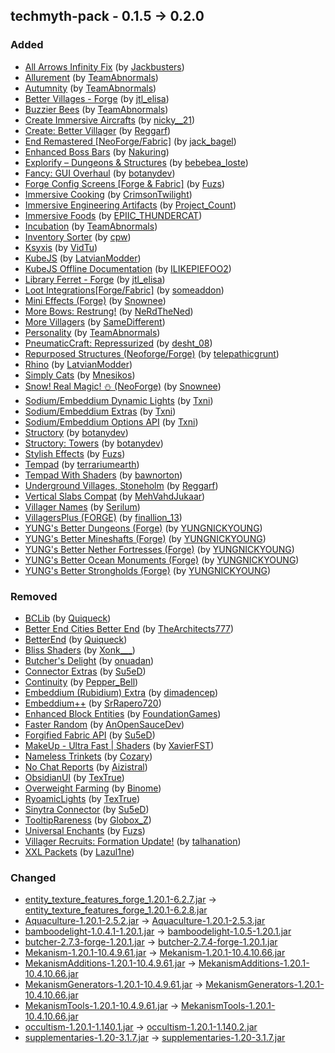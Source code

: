 ## techmyth-pack - 0.1.5 -> 0.2.0

### Added

  * [All Arrows Infinity Fix](https://www.curseforge.com/minecraft/mc-mods/all-arrows-infinity-fix) (by [Jackbusters](https://www.curseforge.com/members/Jackbusters/projects))
  * [Allurement](https://www.curseforge.com/minecraft/mc-mods/allurement) (by [TeamAbnormals](https://www.curseforge.com/members/TeamAbnormals/projects))
  * [Autumnity](https://www.curseforge.com/minecraft/mc-mods/autumnity) (by [TeamAbnormals](https://www.curseforge.com/members/TeamAbnormals/projects))
  * [Better Villages - Forge](https://www.curseforge.com/minecraft/mc-mods/better-village-forge) (by [jtl_elisa](https://www.curseforge.com/members/jtl_elisa/projects))
  * [Buzzier Bees](https://www.curseforge.com/minecraft/mc-mods/buzzier-bees) (by [TeamAbnormals](https://www.curseforge.com/members/TeamAbnormals/projects))
  * [Create Immersive Aircrafts](https://www.curseforge.com/minecraft/texture-packs/create-immersive-aircrafts-resource-pack) (by [nicky__21](https://www.curseforge.com/members/nicky__21/projects))
  * [Create: Better Villager](https://www.curseforge.com/minecraft/mc-mods/create-better-villager) (by [Reggarf](https://www.curseforge.com/members/Reggarf/projects))
  * [End Remastered [NeoForge/Fabric]](https://www.curseforge.com/minecraft/mc-mods/endremastered) (by [jack_bagel](https://www.curseforge.com/members/jack_bagel/projects))
  * [Enhanced Boss Bars](https://www.curseforge.com/minecraft/texture-packs/enhanced-boss-bars) (by [Nakuring](https://www.curseforge.com/members/Nakuring/projects))
  * [Explorify – Dungeons & Structures](https://www.curseforge.com/minecraft/mc-mods/explorify) (by [bebebea_loste](https://www.curseforge.com/members/bebebea_loste/projects))
  * [Fancy: GUI Overhaul](https://www.curseforge.com/minecraft/texture-packs/fancy-gui-overhaul) (by [botanydev](https://www.curseforge.com/members/botanydev/projects))
  * [Forge Config Screens [Forge & Fabric]](https://www.curseforge.com/minecraft/mc-mods/config-menus-forge) (by [Fuzs](https://www.curseforge.com/members/Fuzs/projects))
  * [Immersive Cooking](https://www.curseforge.com/minecraft/mc-mods/immersive-cooking) (by [CrimsonTwilight](https://www.curseforge.com/members/CrimsonTwilight/projects))
  * [Immersive Engineering Artifacts](https://www.curseforge.com/minecraft/mc-mods/immersive-engineering-artifacts) (by [Project_Count](https://www.curseforge.com/members/Project_Count/projects))
  * [Immersive Foods](https://www.curseforge.com/minecraft/mc-mods/immersive-foods) (by [EPIIC_THUNDERCAT](https://www.curseforge.com/members/EPIIC_THUNDERCAT/projects))
  * [Incubation](https://www.curseforge.com/minecraft/mc-mods/incubation) (by [TeamAbnormals](https://www.curseforge.com/members/TeamAbnormals/projects))
  * [Inventory Sorter](https://www.curseforge.com/minecraft/mc-mods/inventory-sorter) (by [cpw](https://www.curseforge.com/members/cpw/projects))
  * [Ksyxis](https://www.curseforge.com/minecraft/mc-mods/ksyxis) (by [VidTu](https://www.curseforge.com/members/VidTu/projects))
  * [KubeJS](https://www.curseforge.com/minecraft/mc-mods/kubejs) (by [LatvianModder](https://www.curseforge.com/members/LatvianModder/projects))
  * [KubeJS Offline Documentation](https://www.curseforge.com/minecraft/mc-mods/kubejs-offline) (by [ILIKEPIEFOO2](https://www.curseforge.com/members/ILIKEPIEFOO2/projects))
  * [Library Ferret - Forge](https://www.curseforge.com/minecraft/mc-mods/library-ferret-forge) (by [jtl_elisa](https://www.curseforge.com/members/jtl_elisa/projects))
  * [Loot Integrations[Forge/Fabric]](https://www.curseforge.com/minecraft/mc-mods/loot-integrations) (by [someaddon](https://www.curseforge.com/members/someaddon/projects))
  * [Mini Effects (Forge)](https://www.curseforge.com/minecraft/mc-mods/mini-effects) (by [Snownee](https://www.curseforge.com/members/Snownee/projects))
  * [More Bows: Restrung!](https://www.curseforge.com/minecraft/mc-mods/more-bows-restrung) (by [NeRdTheNed](https://www.curseforge.com/members/NeRdTheNed/projects))
  * [More Villagers](https://www.curseforge.com/minecraft/mc-mods/more-villagers) (by [SameDifferent](https://www.curseforge.com/members/SameDifferent/projects))
  * [Personality](https://www.curseforge.com/minecraft/mc-mods/personality) (by [TeamAbnormals](https://www.curseforge.com/members/TeamAbnormals/projects))
  * [PneumaticCraft: Repressurized](https://www.curseforge.com/minecraft/mc-mods/pneumaticcraft-repressurized) (by [desht_08](https://www.curseforge.com/members/desht_08/projects))
  * [Repurposed Structures (Neoforge/Forge)](https://www.curseforge.com/minecraft/mc-mods/repurposed-structures) (by [telepathicgrunt](https://www.curseforge.com/members/telepathicgrunt/projects))
  * [Rhino](https://www.curseforge.com/minecraft/mc-mods/rhino) (by [LatvianModder](https://www.curseforge.com/members/LatvianModder/projects))
  * [Simply Cats](https://www.curseforge.com/minecraft/mc-mods/simply-cats) (by [Mnesikos](https://www.curseforge.com/members/Mnesikos/projects))
  * [Snow! Real Magic! ⛄ (NeoForge)](https://www.curseforge.com/minecraft/mc-mods/snow-real-magic) (by [Snownee](https://www.curseforge.com/members/Snownee/projects))
  * [Sodium/Embeddium Dynamic Lights](https://www.curseforge.com/minecraft/mc-mods/dynamiclights-reforged) (by [Txni](https://www.curseforge.com/members/Txni/projects))
  * [Sodium/Embeddium Extras](https://www.curseforge.com/minecraft/mc-mods/magnesium-extras) (by [Txni](https://www.curseforge.com/members/Txni/projects))
  * [Sodium/Embeddium Options API](https://www.curseforge.com/minecraft/mc-mods/sodium-options-api) (by [Txni](https://www.curseforge.com/members/Txni/projects))
  * [Structory](https://www.curseforge.com/minecraft/mc-mods/structory) (by [botanydev](https://www.curseforge.com/members/botanydev/projects))
  * [Structory: Towers](https://www.curseforge.com/minecraft/mc-mods/structory-towers) (by [botanydev](https://www.curseforge.com/members/botanydev/projects))
  * [Stylish Effects](https://www.curseforge.com/minecraft/mc-mods/stylish-effects) (by [Fuzs](https://www.curseforge.com/members/Fuzs/projects))
  * [Tempad](https://www.curseforge.com/minecraft/mc-mods/tempad) (by [terrariumearth](https://www.curseforge.com/members/terrariumearth/projects))
  * [Tempad With Shaders](https://www.curseforge.com/minecraft/mc-mods/tempad-with-shaders) (by [bawnorton](https://www.curseforge.com/members/bawnorton/projects))
  * [Underground Villages, Stoneholm](https://www.curseforge.com/minecraft/mc-mods/underground-villages-stoneholm) (by [Reggarf](https://www.curseforge.com/members/Reggarf/projects))
  * [Vertical Slabs Compat](https://www.curseforge.com/minecraft/mc-mods/vertical-slabs-compat) (by [MehVahdJukaar](https://www.curseforge.com/members/MehVahdJukaar/projects))
  * [Villager Names](https://www.curseforge.com/minecraft/mc-mods/villager-names) (by [Serilum](https://www.curseforge.com/members/Serilum/projects))
  * [VillagersPlus (FORGE)](https://www.curseforge.com/minecraft/mc-mods/villagersplus-forge) (by [finallion_13](https://www.curseforge.com/members/finallion_13/projects))
  * [YUNG's Better Dungeons (Forge)](https://www.curseforge.com/minecraft/mc-mods/yungs-better-dungeons) (by [YUNGNICKYOUNG](https://www.curseforge.com/members/YUNGNICKYOUNG/projects))
  * [YUNG's Better Mineshafts (Forge)](https://www.curseforge.com/minecraft/mc-mods/yungs-better-mineshafts-forge) (by [YUNGNICKYOUNG](https://www.curseforge.com/members/YUNGNICKYOUNG/projects))
  * [YUNG's Better Nether Fortresses (Forge)](https://www.curseforge.com/minecraft/mc-mods/yungs-better-nether-fortresses) (by [YUNGNICKYOUNG](https://www.curseforge.com/members/YUNGNICKYOUNG/projects))
  * [YUNG's Better Ocean Monuments (Forge)](https://www.curseforge.com/minecraft/mc-mods/yungs-better-ocean-monuments) (by [YUNGNICKYOUNG](https://www.curseforge.com/members/YUNGNICKYOUNG/projects))
  * [YUNG's Better Strongholds (Forge)](https://www.curseforge.com/minecraft/mc-mods/yungs-better-strongholds) (by [YUNGNICKYOUNG](https://www.curseforge.com/members/YUNGNICKYOUNG/projects))

### Removed

  * [BCLib](https://www.curseforge.com/minecraft/mc-mods/bclib) (by [Quiqueck](https://www.curseforge.com/members/Quiqueck/projects))
  * [Better End Cities Better End](https://www.curseforge.com/minecraft/mc-mods/better-end-cities-better-end) (by [TheArchitects777](https://www.curseforge.com/members/TheArchitects777/projects))
  * [BetterEnd](https://www.curseforge.com/minecraft/mc-mods/betterend) (by [Quiqueck](https://www.curseforge.com/members/Quiqueck/projects))
  * [Bliss Shaders](https://www.curseforge.com/minecraft/shaders/bliss-shader) (by [Xonk___](https://www.curseforge.com/members/Xonk___/projects))
  * [Butcher's Delight](https://www.curseforge.com/minecraft/mc-mods/butchers-delight) (by [onuadan](https://www.curseforge.com/members/onuadan/projects))
  * [Connector Extras](https://www.curseforge.com/minecraft/mc-mods/connector-extras) (by [Su5eD](https://www.curseforge.com/members/Su5eD/projects))
  * [Continuity](https://www.curseforge.com/minecraft/mc-mods/continuity) (by [Pepper_Bell](https://www.curseforge.com/members/Pepper_Bell/projects))
  * [Embeddium (Rubidium) Extra](https://www.curseforge.com/minecraft/mc-mods/rubidium-extra) (by [dimadencep](https://www.curseforge.com/members/dimadencep/projects))
  * [Embeddium++](https://www.curseforge.com/minecraft/mc-mods/embeddiumplus) (by [SrRapero720](https://www.curseforge.com/members/SrRapero720/projects))
  * [Enhanced Block Entities](https://www.curseforge.com/minecraft/mc-mods/enhanced-block-entities) (by [FoundationGames](https://www.curseforge.com/members/FoundationGames/projects))
  * [Faster Random](https://www.curseforge.com/minecraft/mc-mods/faster-random) (by [AnOpenSauceDev](https://www.curseforge.com/members/AnOpenSauceDev/projects))
  * [Forgified Fabric API](https://www.curseforge.com/minecraft/mc-mods/forgified-fabric-api) (by [Su5eD](https://www.curseforge.com/members/Su5eD/projects))
  * [MakeUp - Ultra Fast | Shaders](https://www.curseforge.com/minecraft/shaders/makeup-ultra-fast-shader) (by [XavierFST](https://www.curseforge.com/members/XavierFST/projects))
  * [Nameless Trinkets](https://www.curseforge.com/minecraft/mc-mods/nameless-trinkets) (by [Cozary](https://www.curseforge.com/members/Cozary/projects))
  * [No Chat Reports](https://www.curseforge.com/minecraft/mc-mods/no-chat-reports) (by [Aizistral](https://www.curseforge.com/members/Aizistral/projects))
  * [ObsidianUI](https://www.curseforge.com/minecraft/mc-mods/obsidianui) (by [TexTrue](https://www.curseforge.com/members/TexTrue/projects))
  * [Overweight Farming](https://www.curseforge.com/minecraft/mc-mods/overweight-farming) (by [Binome](https://www.curseforge.com/members/Binome/projects))
  * [RyoamicLights](https://www.curseforge.com/minecraft/mc-mods/ryoamiclights) (by [TexTrue](https://www.curseforge.com/members/TexTrue/projects))
  * [Sinytra Connector](https://www.curseforge.com/minecraft/mc-mods/sinytra-connector) (by [Su5eD](https://www.curseforge.com/members/Su5eD/projects))
  * [TooltipRareness](https://www.curseforge.com/minecraft/mc-mods/tooltiprareness) (by [Globox_Z](https://www.curseforge.com/members/Globox_Z/projects))
  * [Universal Enchants](https://www.curseforge.com/minecraft/mc-mods/universal-enchants-forge) (by [Fuzs](https://www.curseforge.com/members/Fuzs/projects))
  * [Villager Recruits: Formation Update!](https://www.curseforge.com/minecraft/mc-mods/recruits) (by [talhanation](https://www.curseforge.com/members/talhanation/projects))
  * [XXL Packets](https://www.curseforge.com/minecraft/mc-mods/xxl-packets) (by [Lazul1ne](https://www.curseforge.com/members/Lazul1ne/projects))

### Changed

  * [entity_texture_features_forge_1.20.1-6.2.7.jar](https://www.curseforge.com/minecraft/mc-mods/entity-texture-features-fabric/files/5874148) -> [entity_texture_features_forge_1.20.1-6.2.8.jar](https://www.curseforge.com/minecraft/mc-mods/entity-texture-features-fabric/files/5921292)
  * [Aquaculture-1.20.1-2.5.2.jar](https://www.curseforge.com/minecraft/mc-mods/aquaculture/files/5585290) -> [Aquaculture-1.20.1-2.5.3.jar](https://www.curseforge.com/minecraft/mc-mods/aquaculture/files/5919146)
  * [bamboodelight-1.0.4.1-1.20.1.jar](https://www.curseforge.com/minecraft/mc-mods/bamboo-delight/files/5829038) -> [bamboodelight-1.0.5-1.20.1.jar](https://www.curseforge.com/minecraft/mc-mods/bamboo-delight/files/5920187)
  * [butcher-2.7.3-forge-1.20.1.jar](https://www.curseforge.com/minecraft/mc-mods/butchery/files/5918120) -> [butcher-2.7.4-forge-1.20.1.jar](https://www.curseforge.com/minecraft/mc-mods/butchery/files/5920449)
  * [Mekanism-1.20.1-10.4.9.61.jar](https://www.curseforge.com/minecraft/mc-mods/mekanism/files/5662583) -> [Mekanism-1.20.1-10.4.10.66.jar](https://www.curseforge.com/minecraft/mc-mods/mekanism/files/5919382)
  * [MekanismAdditions-1.20.1-10.4.9.61.jar](https://www.curseforge.com/minecraft/mc-mods/mekanism-additions/files/5662586) -> [MekanismAdditions-1.20.1-10.4.10.66.jar](https://www.curseforge.com/minecraft/mc-mods/mekanism-additions/files/5919384)
  * [MekanismGenerators-1.20.1-10.4.9.61.jar](https://www.curseforge.com/minecraft/mc-mods/mekanism-generators/files/5662587) -> [MekanismGenerators-1.20.1-10.4.10.66.jar](https://www.curseforge.com/minecraft/mc-mods/mekanism-generators/files/5919385)
  * [MekanismTools-1.20.1-10.4.9.61.jar](https://www.curseforge.com/minecraft/mc-mods/mekanism-tools/files/5662588) -> [MekanismTools-1.20.1-10.4.10.66.jar](https://www.curseforge.com/minecraft/mc-mods/mekanism-tools/files/5919386)
  * [occultism-1.20.1-1.140.1.jar](https://www.curseforge.com/minecraft/mc-mods/occultism/files/5844288) -> [occultism-1.20.1-1.140.2.jar](https://www.curseforge.com/minecraft/mc-mods/occultism/files/5920163)
  * [supplementaries-1.20-3.1.7.jar](https://www.curseforge.com/minecraft/mc-mods/supplementaries/files/5908099) -> [supplementaries-1.20-3.1.7.jar](https://www.curseforge.com/minecraft/mc-mods/supplementaries/files/5918822)


